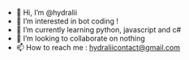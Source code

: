 - 👋 Hi, I’m @hydralii
- 👀 I’m interested in bot coding !
- 🌱 I’m currently learning python, javascript and c#
- 💞️ I’m looking to collaborate on nothing
- 📫 How to reach me : hydraliicontact@gmail.com
